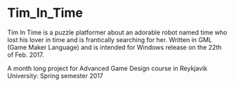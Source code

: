 # Tim_In_Time
Tim In Time is a puzzle platformer about an adorable robot named time who lost his lover in time and is frantically searching for her.
Written in GML (Game Maker Language) and is intended for Windows release on the 22th of Feb. 2017.

A month long project for Advanced Game Design course in Reykjavík University: Spring semester 2017
